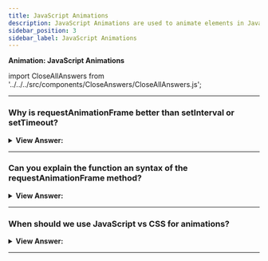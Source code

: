 ```yaml
---
title: JavaScript Animations
description: JavaScript Animations are used to animate elements in JavaScript. - JavaScript Interview Questions and Answers
sidebar_position: 3
sidebar_label: JavaScript Animations
---
```


**Animation: JavaScript Animations**

import CloseAllAnswers from '../../../src/components/CloseAnswers/CloseAllAnswers.js';

<CloseAllAnswers />

---

### Why is requestAnimationFrame better than setInterval or setTimeout?

<details>
  <summary><strong>View Answer:</strong></summary>
  <div>
  <div><strong>Interview Response:</strong> The question is most simply answered with, the requestAnimationFrame produces higher quality animation completely eliminating flicker and shear that can happen when using setTimeout or setInterval, and reduce or completely remove frame skips. The setInterval and setTimeout methods can cause CPU overloads and cause excessive or overlapping redraws.
    </div>
  </div>
</details>

---

### Can you explain the function an syntax of the requestAnimationFrame method?

<details>
  <summary><strong>View Answer:</strong></summary>
  <div>
  <div><strong>Interview Response:</strong> The window.requestAnimationFrame() method tells the browser that you wish to perform an animation and requests that the browser calls a specified function to update an animation before the next repaint. The method takes a callback as an argument to be invoked before the repaint. You should call this method whenever you are ready to update your animation onscreen. We can use the cancelAnimationFrame to cancel the animation by calling the request id in the cancellation.
    </div><br />
  <div><strong className="codeExample">Code Example:</strong><br /><br />

<strong>Syntax: </strong> let requestId = requestAnimationFrame(callback);<br /><br />

  <div></div>

```js
const element = document.getElementById('some-element-you-want-to-animate');
let start;

function step(timestamp) {
  if (start === undefined) start = timestamp;
  const elapsed = timestamp - start;

  // `Math.min()` is used here to make sure that the element stops at exactly 200px.
  element.style.transform =
    'translateX(' + Math.min(0.1 * elapsed, 200) + 'px)';

  if (elapsed < 2000) {
    // Stop the animation after 2 seconds
    window.requestAnimationFrame(step);
  }
}

window.requestAnimationFrame(step);
```

  </div>
  </div>
</details>

---

### When should we use JavaScript vs CSS for animations?

<details>
  <summary><strong>View Answer:</strong></summary>
  <div>
  <div><strong>Interview Response:</strong> For animations that CSS cannot handle well, or those that need tight control, JavaScript is our best option. JavaScript animations should be implemented via requestAnimationFrame. That built-in method allows us to setup a callback function to run when the browser will be preparing a repaint. Usually that is very soon, but the exact time depends on the browser.
    </div>
  </div>
</details>

---
